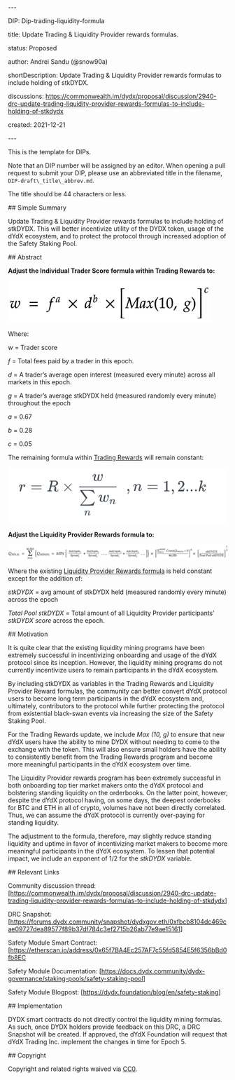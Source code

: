 ﻿\---

DIP: Dip-trading-liquidity-formula

title: Update Trading & Liquidity Provider rewards formulas.

status: Proposed

author: Andrei Sandu (@snow90a)

shortDescription: Update Trading & Liquidity Provider rewards formulas to include holding of stkDYDX.

discussions: https://commonwealth.im/dydx/proposal/discussion/2940-drc-update-trading-liquidity-provider-rewards-formulas-to-include-holding-of-stkdydx

created: 2021-12-21

\---

This is the template for DIPs.

Note that an DIP number will be assigned by an editor. When opening a pull request to submit your DIP, please use an abbreviated title in the filename, `DIP-draft\_title\_abbrev.md`.

The title should be 44 characters or less.

\## Simple Summary

Update Trading & Liquidity Provider rewards formulas to include holding of stkDYDX. This will better incentivize utility of the DYDX token, usage of the dYdX ecosystem, and to protect the protocol through increased adoption of the Safety Staking Pool.

\## Abstract

**Adjust the Individual Trader Score formula within Trading Rewards to:** 

![](Aspose.Words.0f424b8d-b732-4a0b-b2cd-9055ed9dedde.001.png) 

Where: 

*w* = Trader score

*f* = Total fees paid by a trader in this epoch.

*d* = A trader’s average open interest (measured every minute) across all markets in this epoch.

*g* = A trader’s average stkDYDX held (measured randomly every minute) throughout the epoch

*a* = 0.67

*b* = 0.28

*c* = 0.05

The remaining formula within [Trading Rewards](https://docs.dydx.community/dydx-governance/rewards/trading-rewards) will remain constant: 

![](Aspose.Words.0f424b8d-b732-4a0b-b2cd-9055ed9dedde.002.png) 

**Adjust the Liquidity Provider Rewards formula to:** 

![](Aspose.Words.0f424b8d-b732-4a0b-b2cd-9055ed9dedde.003.png) 

Where the existing [Liquidity Provider Rewards formula](https://docs.dydx.community/dydx-governance/rewards/liquidity-provider-rewards) is held constant except for the addition of:

*stkDYDX* = avg amount of stkDYDX held (measured randomly every minute) across the epoch



*Total Pool stkDYDX* = Total amount of all Liquidity Provider participants’ *stkDYDX score* across the epoch. 




\## Motivation

It is quite clear that the existing liquidity mining programs have been extremely successful in incentivizing onboarding and usage of the dYdX protocol since its inception. However, the liquidity mining programs do not currently incentivize users to remain participants in the dYdX ecosystem. 

By including stkDYDX as variables in the Trading Rewards and Liquidity Provider Reward formulas, the community can better convert dYdX protocol users to become long term participants in the dYdX ecosystem and, ultimately, contributors to the protocol while further protecting the protocol from existential black-swan events via increasing the size of the Safety Staking Pool. 

For the Trading Rewards update, we include *Max (10, g)* to ensure that new dYdX users have the ability to mine DYDX without needing to come to the exchange with the token. This will also ensure small holders have the ability to consistently benefit from the Trading Rewards program and become more meaningful participants in the dYdX ecosystem over time. 

The Liquidity Provider rewards program has been extremely successful in both onboarding top tier market makers onto the dYdX protocol and bolstering standing liquidity on the orderbooks. On the latter point, however, despite the dYdX protocol having, on some days, the deepest orderbooks for BTC and ETH in all of crypto, volumes have not been directly correlated. Thus, we can assume the dYdX protocol is currently over-paying for standing liquidity.

The adjustment to the formula, therefore, may slightly reduce standing liquidity and uptime in favor of incentivizing market makers to become more meaningful participants in the dYdX ecosystem. To lessen that potential impact, we include an exponent of 1/2 for the *stkDYDX* variable. 


\## Relevant Links

Community discussion thread: [<https://commonwealth.im/dydx/proposal/discussion/2940-drc-update-trading-liquidity-provider-rewards-formulas-to-include-holding-of-stkdydx>]

DRC Snapshot: [<https://forums.dydx.community/snapshot/dydxgov.eth/0xfbcb8104dc469cae09727dea89577f89b37df784c3ef2715b26ab77e9ae15161>]

Safety Module Smart Contract:[<https://etherscan.io/address/0x65f7BA4Ec257AF7c55fd5854E5f6356bBd0fb8EC>

Safety Module Documentation: [<https://docs.dydx.community/dydx-governance/staking-pools/safety-staking-pool>]

Safety Module Blogpost: [<https://dydx.foundation/blog/en/safety-staking>]




\## Implementation

DYDX smart contracts do not directly control the liquidity mining formulas. As such, once DYDX holders provide feedback on this DRC, a DRC Snapshot will be created. If approved, the dYdX Foundation will request that dYdX Trading Inc. implement the changes in time for Epoch 5.

\## Copyright

Copyright and related rights waived via [CC0](https://creativecommons.org/publicdomain/zero/1.0/).
